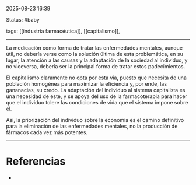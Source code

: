 2025-08-23 16:39

Status: #baby 

tags: [[industria farmacéutica]], [[capitalismo]], 

---
La medicación como forma de tratar las enfermedades mentales, aunque útil, no debería verse como la solución última de esta problemática, en su lugar, la atención a las causas y la adaptación de la sociedad al individuo, y no viceversa, debería ser la principal forma de tratar estos padecimientos.

El capitalismo claramente no opta por esta via, puesto que necesita de una población homogénea para maximizar la eficiencia y, por ende, las gananacias, su credo. La adaptación del individuo al sistema capitalista es una necesidad de este, y se apoya del uso de la farmacoterapia para hacer que el individuo tolere las condiciones de vida que el sistema impone sobre él.

Así, la priorización del individuo sobre la economía es el camino definitivo para la eliminación de las enfermedades mentales, no la producción de fármacos cada vez más potentes.

---
# Referencias
- 